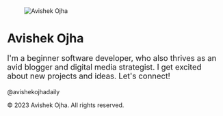 

<!-- wp:spacer -->
<div style="height:100px" aria-hidden="true" class="wp-block-spacer"></div>
<!-- /wp:spacer -->

<!-- wp:image {"align":"center","id":6,"sizeSlug":"medium","linkDestination":"none","className":"is-style-rounded"} -->
<figure class="wp-block-image aligncenter size-medium is-style-rounded"><img src="https://ojhaavicode.files.wordpress.com/2023/07/picsart_23-07-08_15-16-26-741.jpg?w=181" alt="Avishek Ojha" class="wp-image-6"/></figure>
<!-- /wp:image -->

<!-- wp:heading {"textAlign":"center","level":1,"className":"margin-bottom-half"} -->
<h1 class="wp-block-heading has-text-align-center margin-bottom-half">Avishek Ojha</h1>
<!-- /wp:heading -->

<!-- wp:paragraph {"align":"center","style":{"typography":{"fontSize":18}}} -->
<p class="has-text-align-center" style="font-size:18px">I'm a beginner software developer, who also thrives as an avid blogger and digital media strategist. I get excited about new projects and ideas. Let's connect!</p>
<!-- /wp:paragraph -->

<!-- wp:social-links {"align":"center"} -->
<ul class="wp-block-social-links aligncenter"><!-- wp:social-link {"url":"https://www.facebook.com/abisuraj.ojha?mibextid=ZbWKwL","service":"facebook","label":"","rel":""} /-->

<!-- wp:social-link {"url":"https://youtube.com/cz_abhishek","service":"youtube","label":"","rel":""} /-->

<!-- wp:social-link {"url":"https://www.tiktok.com/@czabhishek?_t=8eMAeYfzH9d\u0026amp;_r=1","service":"tiktok","label":"","rel":""} /-->

<!-- wp:social-link {"url":"https://instagram.com/czabhishek","service":"instagram","label":"","rel":""} /-->

<!-- wp:social-link {"url":"https://github.com/czabhishek699","service":"github","label":"","rel":""} /--></ul>
<!-- /wp:social-links -->

<!-- wp:paragraph -->
<p>@avishekojhadaily </p>
<!-- /wp:paragraph -->

<footer>
<p>&copy; 2023 Avishek Ojha. All rights reserved.</p>
</footer>
